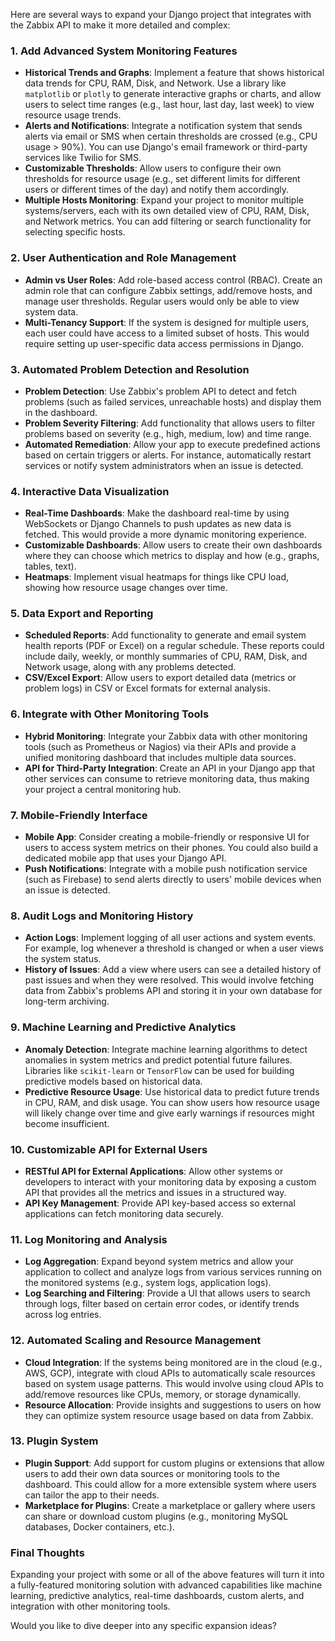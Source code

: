 Here are several ways to expand your Django project that integrates with the Zabbix API to make it more detailed and complex:

### 1. **Add Advanced System Monitoring Features**
   - **Historical Trends and Graphs**: Implement a feature that shows historical data trends for CPU, RAM, Disk, and Network. Use a library like `matplotlib` or `plotly` to generate interactive graphs or charts, and allow users to select time ranges (e.g., last hour, last day, last week) to view resource usage trends.
   - **Alerts and Notifications**: Integrate a notification system that sends alerts via email or SMS when certain thresholds are crossed (e.g., CPU usage > 90%). You can use Django's email framework or third-party services like Twilio for SMS.
   - **Customizable Thresholds**: Allow users to configure their own thresholds for resource usage (e.g., set different limits for different users or different times of the day) and notify them accordingly.
   - **Multiple Hosts Monitoring**: Expand your project to monitor multiple systems/servers, each with its own detailed view of CPU, RAM, Disk, and Network metrics. You can add filtering or search functionality for selecting specific hosts.

### 2. **User Authentication and Role Management**
   - **Admin vs User Roles**: Add role-based access control (RBAC). Create an admin role that can configure Zabbix settings, add/remove hosts, and manage user thresholds. Regular users would only be able to view system data.
   - **Multi-Tenancy Support**: If the system is designed for multiple users, each user could have access to a limited subset of hosts. This would require setting up user-specific data access permissions in Django.

### 3. **Automated Problem Detection and Resolution**
   - **Problem Detection**: Use Zabbix's problem API to detect and fetch problems (such as failed services, unreachable hosts) and display them in the dashboard.
   - **Problem Severity Filtering**: Add functionality that allows users to filter problems based on severity (e.g., high, medium, low) and time range.
   - **Automated Remediation**: Allow your app to execute predefined actions based on certain triggers or alerts. For instance, automatically restart services or notify system administrators when an issue is detected.

### 4. **Interactive Data Visualization**
   - **Real-Time Dashboards**: Make the dashboard real-time by using WebSockets or Django Channels to push updates as new data is fetched. This would provide a more dynamic monitoring experience.
   - **Customizable Dashboards**: Allow users to create their own dashboards where they can choose which metrics to display and how (e.g., graphs, tables, text).
   - **Heatmaps**: Implement visual heatmaps for things like CPU load, showing how resource usage changes over time.

### 5. **Data Export and Reporting**
   - **Scheduled Reports**: Add functionality to generate and email system health reports (PDF or Excel) on a regular schedule. These reports could include daily, weekly, or monthly summaries of CPU, RAM, Disk, and Network usage, along with any problems detected.
   - **CSV/Excel Export**: Allow users to export detailed data (metrics or problem logs) in CSV or Excel formats for external analysis.

### 6. **Integrate with Other Monitoring Tools**
   - **Hybrid Monitoring**: Integrate your Zabbix data with other monitoring tools (such as Prometheus or Nagios) via their APIs and provide a unified monitoring dashboard that includes multiple data sources.
   - **API for Third-Party Integration**: Create an API in your Django app that other services can consume to retrieve monitoring data, thus making your project a central monitoring hub.

### 7. **Mobile-Friendly Interface**
   - **Mobile App**: Consider creating a mobile-friendly or responsive UI for users to access system metrics on their phones. You could also build a dedicated mobile app that uses your Django API.
   - **Push Notifications**: Integrate with a mobile push notification service (such as Firebase) to send alerts directly to users' mobile devices when an issue is detected.

### 8. **Audit Logs and Monitoring History**
   - **Action Logs**: Implement logging of all user actions and system events. For example, log whenever a threshold is changed or when a user views the system status.
   - **History of Issues**: Add a view where users can see a detailed history of past issues and when they were resolved. This would involve fetching data from Zabbix's problems API and storing it in your own database for long-term archiving.

### 9. **Machine Learning and Predictive Analytics**
   - **Anomaly Detection**: Integrate machine learning algorithms to detect anomalies in system metrics and predict potential future failures. Libraries like `scikit-learn` or `TensorFlow` can be used for building predictive models based on historical data.
   - **Predictive Resource Usage**: Use historical data to predict future trends in CPU, RAM, and disk usage. You can show users how resource usage will likely change over time and give early warnings if resources might become insufficient.

### 10. **Customizable API for External Users**
   - **RESTful API for External Applications**: Allow other systems or developers to interact with your monitoring data by exposing a custom API that provides all the metrics and issues in a structured way.
   - **API Key Management**: Provide API key-based access so external applications can fetch monitoring data securely.

### 11. **Log Monitoring and Analysis**
   - **Log Aggregation**: Expand beyond system metrics and allow your application to collect and analyze logs from various services running on the monitored systems (e.g., system logs, application logs).
   - **Log Searching and Filtering**: Provide a UI that allows users to search through logs, filter based on certain error codes, or identify trends across log entries.

### 12. **Automated Scaling and Resource Management**
   - **Cloud Integration**: If the systems being monitored are in the cloud (e.g., AWS, GCP), integrate with cloud APIs to automatically scale resources based on system usage patterns. This would involve using cloud APIs to add/remove resources like CPUs, memory, or storage dynamically.
   - **Resource Allocation**: Provide insights and suggestions to users on how they can optimize system resource usage based on data from Zabbix.

### 13. **Plugin System**
   - **Plugin Support**: Add support for custom plugins or extensions that allow users to add their own data sources or monitoring tools to the dashboard. This could allow for a more extensible system where users can tailor the app to their needs.
   - **Marketplace for Plugins**: Create a marketplace or gallery where users can share or download custom plugins (e.g., monitoring MySQL databases, Docker containers, etc.).

### Final Thoughts
Expanding your project with some or all of the above features will turn it into a fully-featured monitoring solution with advanced capabilities like machine learning, predictive analytics, real-time dashboards, custom alerts, and integration with other monitoring tools.

Would you like to dive deeper into any specific expansion ideas?

